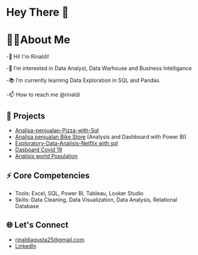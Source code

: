# Hey There 👋

# 👩‍💻About Me

 -🚀 Hi! I'm Rinaldi!
 
 -👀 I’m interested in Data Analyst, Data Warhouse and Business Intelligance
 
 -📚 I’m currently learning Data Exploration in SQL and Pandas.
 
 -📫 How to reach me @rinaldi

## 🏢 Projects

- [Analisa-penjualan-Pizza-with-Sql](https://github.com/RinaldiAgusta/Analisa-penjualan-Pizza-with-Sql)
- [Analisa penjualan Bike Store](https://github.com/RinaldiAgusta/RinaldiAgusta-Projecs-SQL-toko-sepeda) (Analysis and Dashboard with Power BI)
- [Exploratory-Data-Analisis-Netflix with sql](https://github.com/RinaldiAgusta/-Exploratory-Data-Analisis-Netflix)
- [Dasboard Covid 19](https://github.com/RinaldiAgusta/Dashboard-covid-19)
- [Analisis world Population](https://github.com/RinaldiAgusta/Analisis-world-population )

## ⚡ Core Competencies
- Tools: Excel, SQL, Power BI, Tableau, Looker Studio
- Skills: Data Cleaning, Data Visualization, Data Analysis, Relational Database

## 🌐 Let's Connect

- rinaldiagusta25@gmail.com
- [LinkedIn](https://www.linkedin.com/in/rinaldi-agusta-074620188)
